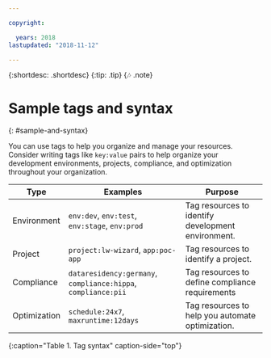 ```yaml
---

copyright:

  years: 2018
lastupdated: "2018-11-12"

---
```


{:shortdesc: .shortdesc}
{:tip: .tip}
{:notes: .note}


# Sample tags and syntax
{: #sample-and-syntax}

You can use tags to help you organize and manage your resources. Consider writing tags like `key:value` pairs to help organize your development environments, projects, compliance, and optimization throughout your organization.

| Type | Examples | Purpose |
|------|----------|---------|
| Environment | `env:dev`, `env:test`, `env:stage`, `env:prod` | Tag resources to identify development environment.|
| Project | `project:lw-wizard`, `app:poc-app` | Tag resources to identify a project. |
| Compliance | `dataresidency:germany`, `compliance:hippa`, `compliance:pii` | Tag resources to define compliance requirements |
| Optimization | `schedule:24x7`, `maxruntime:12days` | Tag resources to help you automate optimization. |
{:caption="Table 1. Tag syntax" caption-side="top"}
